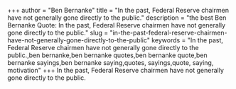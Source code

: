 +++
author = "Ben Bernanke"
title = "In the past, Federal Reserve chairmen have not generally gone directly to the public."
description = "the best Ben Bernanke Quote: In the past, Federal Reserve chairmen have not generally gone directly to the public."
slug = "in-the-past-federal-reserve-chairmen-have-not-generally-gone-directly-to-the-public"
keywords = "In the past, Federal Reserve chairmen have not generally gone directly to the public.,ben bernanke,ben bernanke quotes,ben bernanke quote,ben bernanke sayings,ben bernanke saying,quotes, sayings,quote, saying, motivation"
+++
In the past, Federal Reserve chairmen have not generally gone directly to the public.
